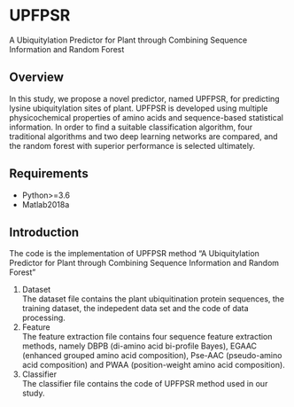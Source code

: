 # UPFPSR
A Ubiquitylation Predictor for Plant through Combining Sequence Information and Random Forest

## Overview
In this study, we propose a novel predictor, named UPFPSR, for predicting lysine ubiquitylation sites of plant. UPFPSR is developed using multiple physicochemical properties of amino acids and sequence-based statistical information. In order to find a suitable classification algorithm, four traditional algorithms and two deep learning networks are compared, and the random forest with superior performance is selected ultimately. 

## Requirements
* Python>=3.6
* Matlab2018a

## Introduction
The code is the implementation of UPFPSR method “A Ubiquitylation Predictor for Plant 
through Combining Sequence Information and Random Forest”  

  1. Dataset  
     The dataset file contains the plant ubiquitination protein sequences, the training dataset,
     the indepedent data set and the code of data processing.
  2. Feature  
     The feature extraction file contains four sequence feature extraction methods, namely DBPB (di-amino acid bi-profile Bayes), EGAAC (enhanced grouped amino acid composition),      Pse-AAC (pseudo-amino acid composition) and PWAA (position-weight amino acid composition).
  4. Classifier  
     The classifier file contains the code of UPFPSR method used in our study. 

  
